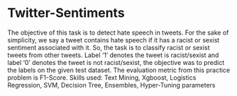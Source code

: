 # Twitter-Sentiments
The objective of this task is to detect hate speech in tweets. For the sake of simplicity, we say a tweet contains hate speech if it has a 
racist or sexist sentiment associated with it. So, the task is to classify racist or sexist tweets from other tweets. Label ‘1’ denotes 
the tweet is racist/sexist and label ‘0’ denotes the tweet is not racist/sexist, the objective was to predict the labels on the given test 
dataset. The evaluation metric from this practice problem is F1-Score. Skills used: Text Mining, Xgboost, Logistics Regression, SVM,
Decision Tree, Ensembles, Hyper-Tuning parameters
